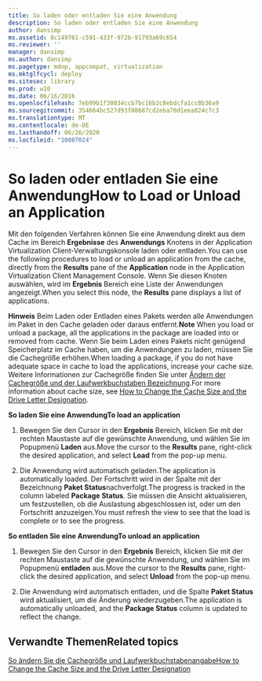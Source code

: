 ```yaml
---
title: So laden oder entladen Sie eine Anwendung
description: So laden oder entladen Sie eine Anwendung
author: dansimp
ms.assetid: 8c149761-c591-433f-972b-91793a69c654
ms.reviewer: ''
manager: dansimp
ms.author: dansimp
ms.pagetype: mdop, appcompat, virtualization
ms.mktglfcycl: deploy
ms.sitesec: library
ms.prod: w10
ms.date: 06/16/2016
ms.openlocfilehash: 7eb99b1f38034ccb7bc16b2c8ebdcfa1cc8b36a9
ms.sourcegitcommit: 354664bc527d93f80687cd2eba70d1eea024c7c3
ms.translationtype: MT
ms.contentlocale: de-DE
ms.lasthandoff: 06/26/2020
ms.locfileid: "10807024"
---
```

# <span data-ttu-id="80b95-103">So laden oder entladen Sie eine Anwendung</span><span class="sxs-lookup"><span data-stu-id="80b95-103">How to Load or Unload an Application</span></span>


<span data-ttu-id="80b95-104">Mit den folgenden Verfahren können Sie eine Anwendung direkt aus dem Cache im Bereich **Ergebnisse** des **Anwendungs** Knotens in der Application Virtualization Client-Verwaltungskonsole laden oder entladen.</span><span class="sxs-lookup"><span data-stu-id="80b95-104">You can use the following procedures to load or unload an application from the cache, directly from the **Results** pane of the **Application** node in the Application Virtualization Client Management Console.</span></span> <span data-ttu-id="80b95-105">Wenn Sie diesen Knoten auswählen, wird im **Ergebnis** Bereich eine Liste der Anwendungen angezeigt.</span><span class="sxs-lookup"><span data-stu-id="80b95-105">When you select this node, the **Results** pane displays a list of applications.</span></span>

<span data-ttu-id="80b95-106">**Hinweis**  Beim Laden oder Entladen eines Pakets werden alle Anwendungen im Paket in den Cache geladen oder daraus entfernt.</span><span class="sxs-lookup"><span data-stu-id="80b95-106">**Note** When you load or unload a package, all the applications in the package are loaded into or removed from cache.</span></span> <span data-ttu-id="80b95-107">Wenn Sie beim Laden eines Pakets nicht genügend Speicherplatz im Cache haben, um die Anwendungen zu laden, müssen Sie die Cachegröße erhöhen.</span><span class="sxs-lookup"><span data-stu-id="80b95-107">When loading a package, if you do not have adequate space in cache to load the applications, increase your cache size.</span></span> <span data-ttu-id="80b95-108">Weitere Informationen zur Cachegröße finden Sie unter [Ändern der Cachegröße und der Laufwerkbuchstaben Bezeichnung](how-to-change-the-cache-size-and-the-drive-letter-designation.md).</span><span class="sxs-lookup"><span data-stu-id="80b95-108">For more information about cache size, see [How to Change the Cache Size and the Drive Letter Designation](how-to-change-the-cache-size-and-the-drive-letter-designation.md).</span></span>

 

**<span data-ttu-id="80b95-109">So laden Sie eine Anwendung</span><span class="sxs-lookup"><span data-stu-id="80b95-109">To load an application</span></span>**

1.  <span data-ttu-id="80b95-110">Bewegen Sie den Cursor in den **Ergebnis** Bereich, klicken Sie mit der rechten Maustaste auf die gewünschte Anwendung, und wählen Sie im Popupmenü **Laden** aus.</span><span class="sxs-lookup"><span data-stu-id="80b95-110">Move the cursor to the **Results** pane, right-click the desired application, and select **Load** from the pop-up menu.</span></span>

2.  <span data-ttu-id="80b95-111">Die Anwendung wird automatisch geladen.</span><span class="sxs-lookup"><span data-stu-id="80b95-111">The application is automatically loaded.</span></span> <span data-ttu-id="80b95-112">Der Fortschritt wird in der Spalte mit der Bezeichnung **Paket Status**nachverfolgt.</span><span class="sxs-lookup"><span data-stu-id="80b95-112">The progress is tracked in the column labeled **Package Status**.</span></span> <span data-ttu-id="80b95-113">Sie müssen die Ansicht aktualisieren, um festzustellen, ob die Auslastung abgeschlossen ist, oder um den Fortschritt anzuzeigen.</span><span class="sxs-lookup"><span data-stu-id="80b95-113">You must refresh the view to see that the load is complete or to see the progress.</span></span>

**<span data-ttu-id="80b95-114">So entladen Sie eine Anwendung</span><span class="sxs-lookup"><span data-stu-id="80b95-114">To unload an application</span></span>**

1.  <span data-ttu-id="80b95-115">Bewegen Sie den Cursor in den **Ergebnis** Bereich, klicken Sie mit der rechten Maustaste auf die gewünschte Anwendung, und wählen Sie im Popupmenü **entladen** aus.</span><span class="sxs-lookup"><span data-stu-id="80b95-115">Move the cursor to the **Results** pane, right-click the desired application, and select **Unload** from the pop-up menu.</span></span>

2.  <span data-ttu-id="80b95-116">Die Anwendung wird automatisch entladen, und die Spalte **Paket Status** wird aktualisiert, um die Änderung wiederzugeben.</span><span class="sxs-lookup"><span data-stu-id="80b95-116">The application is automatically unloaded, and the **Package Status** column is updated to reflect the change.</span></span>

## <span data-ttu-id="80b95-117">Verwandte Themen</span><span class="sxs-lookup"><span data-stu-id="80b95-117">Related topics</span></span>


[<span data-ttu-id="80b95-118">So ändern Sie die Cachegröße und Laufwerkbuchstabenangabe</span><span class="sxs-lookup"><span data-stu-id="80b95-118">How to Change the Cache Size and the Drive Letter Designation</span></span>](how-to-change-the-cache-size-and-the-drive-letter-designation.md)

 

 





